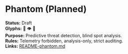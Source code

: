 # Phantom (Planned)

**Status:** Draft  
**Glyphs:** 🧬 👁️ 💭  
**Purpose:** Predictive threat detection, blind spot analysis.  
**Rules:** Telemetry forbidden, analysis-only, strict auditing.  
**Links:** [README-phantom.md](../planned/README-phantom.md)
